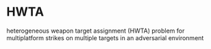 # HWTA
heterogeneous weapon target assignment (HWTA) problem for multiplatform strikes on multiple targets in an adversarial environment
